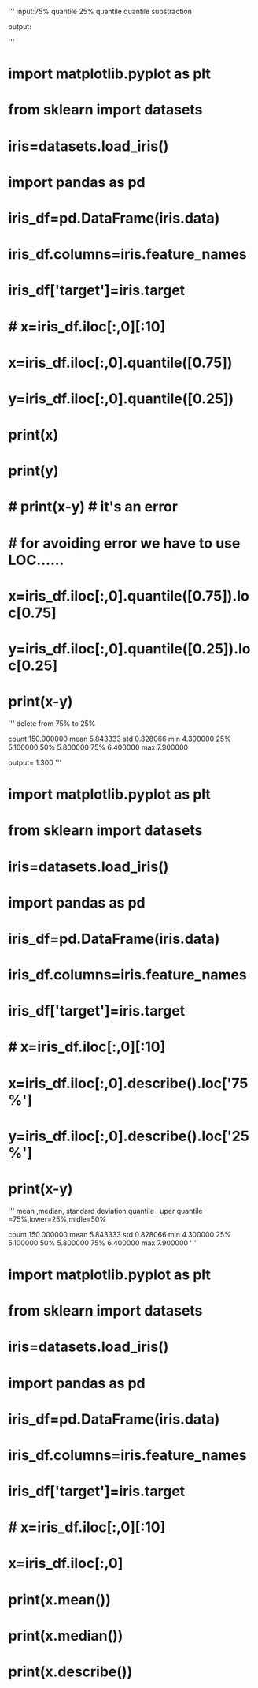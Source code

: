 '''
input:75% quantile
      25% quantile
      quantile substraction

output:

'''

# import matplotlib.pyplot as plt
# from sklearn import datasets
# iris=datasets.load_iris()
# import pandas as pd 
# iris_df=pd.DataFrame(iris.data)
# iris_df.columns=iris.feature_names
# iris_df['target']=iris.target
# # x=iris_df.iloc[:,0][:10]
# x=iris_df.iloc[:,0].quantile([0.75])
# y=iris_df.iloc[:,0].quantile([0.25])

# print(x)
# print(y)
# # print(x-y)   # it's an error 
#      # for avoiding error we have to use LOC......
    
# x=iris_df.iloc[:,0].quantile([0.75]).loc[0.75]
# y=iris_df.iloc[:,0].quantile([0.25]).loc[0.25]

# print(x-y)






'''
delete from 75% to 25%


count    150.000000
mean       5.843333
std        0.828066
min        4.300000
25%        5.100000
50%        5.800000
75%        6.400000
max        7.900000




output= 1.300
'''


# import matplotlib.pyplot as plt
# from sklearn import datasets
# iris=datasets.load_iris()
# import pandas as pd 
# iris_df=pd.DataFrame(iris.data)
# iris_df.columns=iris.feature_names
# iris_df['target']=iris.target
# # x=iris_df.iloc[:,0][:10]
# x=iris_df.iloc[:,0].describe().loc['75%']
# y=iris_df.iloc[:,0].describe().loc['25%']
# print(x-y)






'''
mean ,median, standard deviation,quantile .   uper quantile =75%,lower=25%,midle=50%


count    150.000000
mean       5.843333
std        0.828066
min        4.300000
25%        5.100000
50%        5.800000
75%        6.400000
max        7.900000
'''


# import matplotlib.pyplot as plt
# from sklearn import datasets
# iris=datasets.load_iris()
# import pandas as pd 
# iris_df=pd.DataFrame(iris.data)
# iris_df.columns=iris.feature_names
# iris_df['target']=iris.target
# # x=iris_df.iloc[:,0][:10]
# x=iris_df.iloc[:,0]
# print(x.mean())
# print(x.median())
# print(x.describe())

